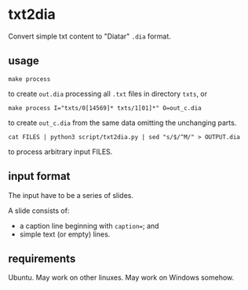 # txt2dia
Convert simple txt content to "Diatar" `.dia` format.

## usage

```
make process
```

to create `out.dia` processing all `.txt` files in directory `txts`, or

```
make process I="txts/0[14569]* txts/1[01]*" O=out_c.dia
```

to create `out_c.dia` from the same data omitting the unchanging parts.

```
cat FILES | python3 script/txt2dia.py | sed "s/$/^M/" > OUTPUT.dia
```

to process arbitrary input FILES.

## input format

The input have to be a series of slides.

A slide consists of:
 * a caption line beginning with `caption=`; and
 * simple text (or empty) lines.

## requirements

Ubuntu. May work on other linuxes. May work on Windows somehow.

